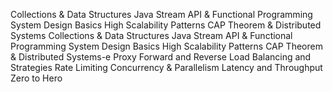Collections & Data Structures
Java Stream API & Functional Programming
System Design Basics
High Scalability Patterns
CAP Theorem & Distributed Systems
Collections & Data Structures
Java Stream API & Functional Programming
System Design Basics
High Scalability Patterns
CAP Theorem & Distributed Systems-e 
Proxy Forward and Reverse
Load Balancing and Strategies
Rate Limiting
Concurrency & Parallelism
Latency and Throughput Zero to Hero

